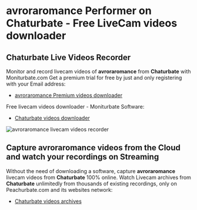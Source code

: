 # avroraromance Performer on Chaturbate - Free LiveCam videos downloader

## Chaturbate Live Videos Recorder

Monitor and record livecam videos of **avroraromance** from **Chaturbate** with Moniturbate.com
Get a premium trial for free by just and only registering with your Email address:
* [avroraromance Premium videos downloader](https://moniturbate.com/request-demo-licence-key.html)

Free livecam videos downloader - Moniturbate Software:
* [Chaturbate videos downloader](https://moniturbate.com/moniturbate-download-software.html)

![avroraromance livecam videos recorder](https://peachurnet.com/templates/moniturbate-software.png)


## Capture avroraromance videos from the Cloud and watch your recordings on Streaming

Without the need of downloading a software, capture **avroraromance** livecam videos from **Chaturbate** 100% online.
Watch Livecam archives from **Chaturbate** unlimitedly from thousands of existing recordings, only on Peachurbate.com and its websites network:
* [Chaturbate videos archives](https://peachurnet.com/)